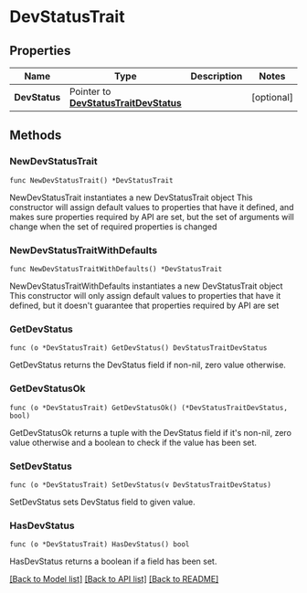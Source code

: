 # DevStatusTrait

## Properties

Name | Type | Description | Notes
------------ | ------------- | ------------- | -------------
**DevStatus** | Pointer to [**DevStatusTraitDevStatus**](DevStatusTraitDevStatus.md) |  | [optional] 

## Methods

### NewDevStatusTrait

`func NewDevStatusTrait() *DevStatusTrait`

NewDevStatusTrait instantiates a new DevStatusTrait object
This constructor will assign default values to properties that have it defined,
and makes sure properties required by API are set, but the set of arguments
will change when the set of required properties is changed

### NewDevStatusTraitWithDefaults

`func NewDevStatusTraitWithDefaults() *DevStatusTrait`

NewDevStatusTraitWithDefaults instantiates a new DevStatusTrait object
This constructor will only assign default values to properties that have it defined,
but it doesn't guarantee that properties required by API are set

### GetDevStatus

`func (o *DevStatusTrait) GetDevStatus() DevStatusTraitDevStatus`

GetDevStatus returns the DevStatus field if non-nil, zero value otherwise.

### GetDevStatusOk

`func (o *DevStatusTrait) GetDevStatusOk() (*DevStatusTraitDevStatus, bool)`

GetDevStatusOk returns a tuple with the DevStatus field if it's non-nil, zero value otherwise
and a boolean to check if the value has been set.

### SetDevStatus

`func (o *DevStatusTrait) SetDevStatus(v DevStatusTraitDevStatus)`

SetDevStatus sets DevStatus field to given value.

### HasDevStatus

`func (o *DevStatusTrait) HasDevStatus() bool`

HasDevStatus returns a boolean if a field has been set.


[[Back to Model list]](../README.md#documentation-for-models) [[Back to API list]](../README.md#documentation-for-api-endpoints) [[Back to README]](../README.md)


